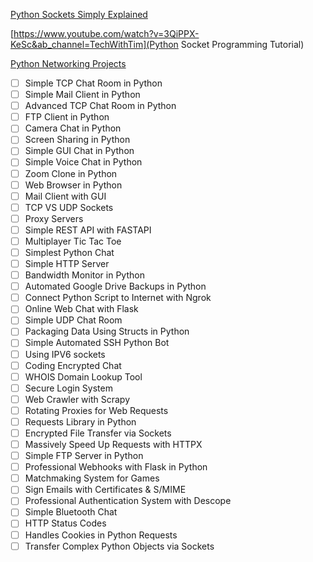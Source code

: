 [Python Sockets Simply Explained](https://www.youtube.com/watch?v=YwWfKitB8aA&ab_channel=NeuralNine)

[https://www.youtube.com/watch?v=3QiPPX-KeSc&ab_channel=TechWithTim](Python Socket Programming Tutorial)

[Python Networking Projects](https://www.youtube.com/playlist?list=PL7yh-TELLS1FwBSNR_tH7qVbNpYHL4IQs)

- [ ] Simple TCP Chat Room in Python
- [ ] Simple Mail Client in Python
- [ ] Advanced TCP Chat Room in Python
- [ ] FTP Client in Python
- [ ] Camera Chat in Python
- [ ] Screen Sharing in Python 
- [ ] Simple GUI Chat in Python
- [ ] Simple Voice Chat in Python 
- [ ] Zoom Clone in Python
- [ ] Web Browser in Python
- [ ] Mail Client with GUI
- [ ] TCP VS UDP Sockets
- [ ] Proxy Servers
- [ ] Simple REST API with FASTAPI
- [ ] Multiplayer Tic Tac Toe
- [ ] Simplest Python Chat
- [ ] Simple HTTP Server
- [ ] Bandwidth Monitor in Python
- [ ] Automated Google Drive Backups in Python
- [ ] Connect Python Script to Internet with Ngrok
- [ ] Online Web Chat with Flask
- [ ] Simple UDP Chat Room
- [ ] Packaging Data Using Structs in Python
- [ ] Simple Automated SSH Python Bot
- [ ] Using IPV6 sockets
- [ ] Coding Encrypted Chat
- [ ] WHOIS Domain Lookup Tool
- [ ] Secure Login System
- [ ] Web Crawler with Scrapy
- [ ] Rotating Proxies for Web Requests
- [ ] Requests Library in Python
- [ ] Encrypted File Transfer via Sockets
- [ ] Massively Speed Up Requests with HTTPX
- [ ] Simple FTP Server in Python
- [ ] Professional Webhooks with Flask in Python
- [ ] Matchmaking System for Games 
- [ ] Sign Emails with Certificates & S/MIME 
- [ ] Professional Authentication System with Descope
- [ ] Simple Bluetooth Chat
- [ ] HTTP Status Codes
- [ ] Handles Cookies in Python Requests
- [ ] Transfer Complex Python Objects via Sockets
